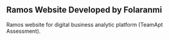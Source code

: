
## Ramos Website Developed by Folaranmi

Ramos website for digital business analytic platform (TeamApt Assessment).


